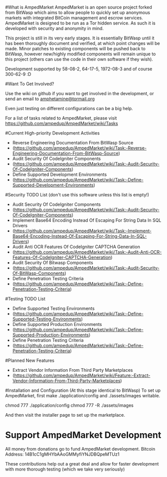 #What is AmpedMarket
AmpedMarket is an open source project forked from BitWasp which aims to allow people to quickly set up anonymous markets with integrated BitCoin management and escrow services. AmpedMarket is designed to be run as a Tor hidden service. As such it is developed with security and anonymity in mind.

This project is still in its very early stages. It is essentially BitWasp until it has been thoroughly document and verified, at which point changes will be made. Minor patches to existing components will be pushed back to BitWasp, however new/highly modified components will remain unique to this project (others can use the code in their own software if they wish). 

Development supported by 58-08-2, 64-17-5, 1972-08-3 and of course 300-62-9 :D

#Want To Get Involved?

Use the wiki on github if you want to get involved in the development, or send an email to amphetamine@tormail.org

Even just testing on different configurations can be a big help.

For a list of tasks related to AmpedMarket, please visit https://github.com/ampedup/AmpedMarket/wiki/Tasks

#Current High-priority Development Activities
- Reverse Engineering Documentation From BitWasp Source 
 - (https://github.com/ampedup/AmpedMarket/wiki/Task:-Reverse-Engineering-Documentation-From-BitWasp-Source)
- Audit Security Of CodeIgniter Components
 - (https://github.com/ampedup/AmpedMarket/wiki/Task:-Audit-Security-Of-CodeIgniter-Components)
- Define Supported Development Environments
 - (https://github.com/ampedup/AmpedMarket/wiki/Task:-Define-Supported-Development-Environments)

#Security TODO List (don't use this software unless this list is empty!)
- Audit Security Of CodeIgniter Components
 - (https://github.com/ampedup/AmpedMarket/wiki/Task:-Audit-Security-Of-CodeIgniter-Components)
- Implement Base64 Encoding Instead Of Escaping For String Data In SQL Drivers
 - (https://github.com/ampedup/AmpedMarket/wiki/Task:-Implement-Base64-Encoding-Instead-Of-Escaping-For-String-Data-In-SQL-Drivers)
- Audit Anti OCR Features Of CodeIgniter CAPTCHA Generation
 - (https://github.com/ampedup/AmpedMarket/wiki/Task:-Audit-Anti-OCR-Features-Of-CodeIgniter-CAPTCHA-Generation)
- Audit Security Of Bitwasp Components
 - (https://github.com/ampedup/AmpedMarket/wiki/Task:-Audit-Security-Of-BitWasp-Components)
- Define Penetration Testing Criteria
 - (https://github.com/ampedup/AmpedMarket/wiki/Task:-Define-Penetration-Testing-Criteria)

#Testing TODO List
- Define Supported Testing Environments
 - (https://github.com/ampedup/AmpedMarket/wiki/Task:-Define-Supported-Testing-Environments)
- Define Supported Production Environments
 - (https://github.com/ampedup/AmpedMarket/wiki/Task:-Define-Supported-Production-Environments)
- Define Penetration Testing Criteria
 - (https://github.com/ampedup/AmpedMarket/wiki/Task:-Define-Penetration-Testing-Criteria)

#Planned New Features
- Extract Vendor Information From Third Party Marketplaces
 - (https://github.com/ampedup/AmpedMarket/wiki/Feature:-Extract-Vendor-Information-From-Third-Party-Marketplaces)

#Installation and Configuration (At this stage identical to BitWasp)
To set up AmpedMarket, first make ./application/config and ./assets/images writable.

chmod 777 ./application/config
chmod 777 -R ./assets/images

And then visit the installer page to set up the marketplace.

# Support AmpedMarket Development
All money from donations go to fund AmpedMarket development. 
Bitcoin Address: 14B1cC1gMHYbAAoGMMyfiYNJDBQpeMTUz1

These contributions help out a great deal and allow for faster development with more thorough testing (which we take very seriously)


